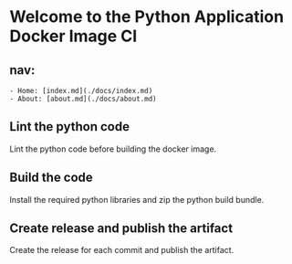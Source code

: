 # Welcome to the Python Application Docker Image CI

## nav:
    - Home: [index.md](./docs/index.md)
    - About: [about.md](./docs/about.md)

## Lint the python code 

Lint the python code before building the docker image. 

## Build the code  

Install the required python libraries and zip the python build bundle. 

## Create release and publish the artifact

Create the release for each commit and publish the artifact.